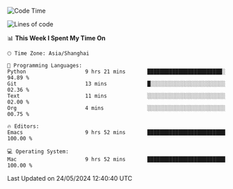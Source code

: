 <!--START_SECTION:waka-->
![Code Time](http://img.shields.io/badge/Code%20Time-1%2C970%20hrs%2010%20mins-blue)

![Lines of code](https://img.shields.io/badge/From%20Hello%20World%20I%27ve%20Written-308.0%20thousand%20lines%20of%20code-blue)

📊 **This Week I Spent My Time On** 

```text
🕑︎ Time Zone: Asia/Shanghai

💬 Programming Languages: 
Python                   9 hrs 21 mins       ████████████████████████░   94.89 % 
Git                      13 mins             █░░░░░░░░░░░░░░░░░░░░░░░░   02.36 % 
Text                     11 mins             ░░░░░░░░░░░░░░░░░░░░░░░░░   02.00 % 
Org                      4 mins              ░░░░░░░░░░░░░░░░░░░░░░░░░   00.75 % 

🔥 Editors: 
Emacs                    9 hrs 52 mins       █████████████████████████   100.00 % 

💻 Operating System: 
Mac                      9 hrs 52 mins       █████████████████████████   100.00 % 
```


 Last Updated on 24/05/2024 12:40:40 UTC
<!--END_SECTION:waka-->
